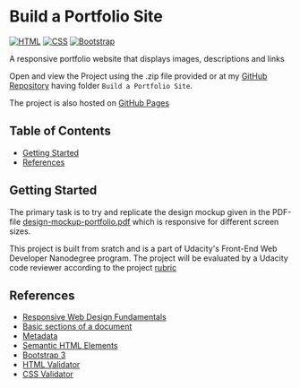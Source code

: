 # Build a Portfolio Site

[![HTML](https://img.shields.io/badge/html-5-e34c26)]()
[![CSS](https://img.shields.io/badge/css-3-264de4)]()
[![Bootstrap](https://img.shields.io/badge/bootstrap-3-563d7c)]()

A responsive portfolio website that displays images, descriptions and links 

Open and view the Project using the .zip file provided or at my [GitHub Repository] having folder `Build a Portfolio Site`.

The project is also hosted on [GitHub Pages]

## Table of Contents
- [Getting Started](#getting-started)
- [References](#references)

## Getting Started

The primary task is to try and replicate the design mockup given in the PDF-file [design-mockup-portfolio.pdf] which is responsive for different screen sizes.

This project is built from sratch and is a part of Udacity's Front-End Web Developer Nanodegree program. The project will be evaluated by a Udacity code reviewer according to the project [rubric]

## References

* [Responsive Web Design Fundamentals](https://www.udacity.com/course/responsive-web-design-fundamentals--ud893)
* [Basic sections of a document](https://developer.mozilla.org/en-US/docs/Learn/HTML/Introduction_to_HTML/Document_and_website_structure#Basic_sections_of_a_document)
* [Metadata](https://developer.mozilla.org/en-US/docs/Web/HTML/Element/meta)
* [Semantic HTML Elements](https://developer.mozilla.org/en-US/docs/Glossary/Semantics#Semantic_elements)
* [Bootstrap 3](https://getbootstrap.com/docs/3.3/getting-started/)
* [HTML Validator](http://validator.w3.org/#validate_by_input)
* [CSS Validator](https://jigsaw.w3.org/css-validator/#validate_by_input)

[//]: # (HyperLinks)

[GitHub Repository]: https://github.com/madhur-taneja/Front-End-Projects/tree/master/Project%204%20(Build%20a%20Portfolio%20Site)
[GitHub Pages]: https://madhur-taneja.github.io/Front-End-Projects/Project%204%20(Build%20a%20Portfolio%20Site)/index.html

[rubric]: https://review.udacity.com/#!/rubrics/45/view

[design-mockup-portfolio.pdf]: https://github.com/madhur-taneja/Front-End-Projects/blob/master/Project%204%20(Build%20a%20Portfolio%20Site)/design-mockup-portfolio.pdf
